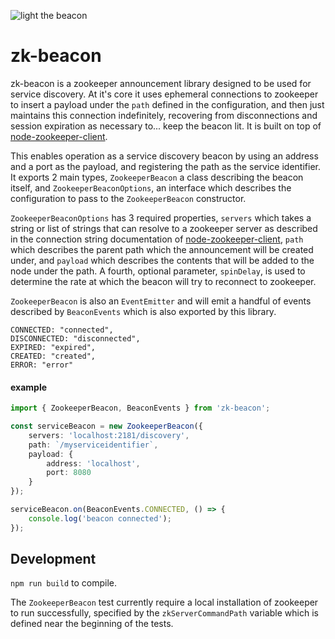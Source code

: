 ![light the beacon](https://i2.wp.com/content9.flixster.com/question/66/59/71/6659719_std.jpg?zoom=2)
# zk-beacon
zk-beacon is a zookeeper announcement library designed to be used for service discovery. At it's 
core it uses ephemeral connections to zookeeper to insert a payload under the `path` defined in the 
configuration, and then just maintains this connection indefinitely, recovering from disconnections 
and session expiration as necessary to... keep the beacon lit. It is built on top of 
[node-zookeeper-client](https://github.com/alexguan/node-zookeeper-client). 

This enables operation as a service discovery beacon by using an address and a port as the payload,
and registering the path as the service identifier. It exports 2 main types, `ZookeeperBeacon` 
a class describing the beacon itself, and `ZookeeperBeaconOptions`, an interface
which describes the configuration to pass to the `ZookeeperBeacon` constructor.

`ZookeeperBeaconOptions` has 3 required properties, `servers` which takes a string or list of strings 
that can resolve to a zookeeper server as described in the connection string documentation of 
[node-zookeeper-client](https://github.com/alexguan/node-zookeeper-client#client-createclientconnectionstring-options), 
`path` which describes the parent path which the announcement will be created under, and `payload` 
which describes the contents that will be added to the node under the path. A fourth, optional parameter, 
`spinDelay`, is used to determine the rate at which the beacon will try to reconnect to zookeeper.

`ZookeeperBeacon` is also an `EventEmitter` and will emit a handful of events described by `BeaconEvents`
which is also exported by this library.

```
CONNECTED: "connected",
DISCONNECTED: "disconnected",
EXPIRED: "expired",
CREATED: "created",
ERROR: "error"
```

#### example
```typescript
import { ZookeeperBeacon, BeaconEvents } from 'zk-beacon';

const serviceBeacon = new ZookeeperBeacon({
    servers: 'localhost:2181/discovery',
    path: `/myserviceidentifier`,
    payload: {
        address: 'localhost',
        port: 8080
    }
});

serviceBeacon.on(BeaconEvents.CONNECTED, () => {
    console.log('beacon connected');
});
```

## Development
`npm run build` to compile.

The `ZookeeperBeacon` test currently require a local installation of zookeeper to run successfully, specified
by the `zkServerCommandPath` variable which is defined near the beginning of the tests.